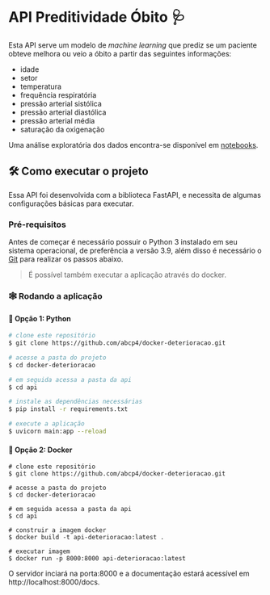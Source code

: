 # API Preditividade Óbito 🩺

Esta API serve um modelo de *machine learning* que prediz se um paciente obteve melhora ou veio a óbito a partir das seguintes informações:

- idade 
- setor
- temperatura
- frequência respiratória
- pressão arterial sistólica
- pressão arterial diastólica
- pressão arterial média
- saturação da oxigenação

Uma análise exploratória dos dados encontra-se disponível em [notebooks](https://github.com/abcp4/docker-deterioracao/notebooks).



## :hammer_and_wrench: Como executar o projeto

Essa API foi desenvolvida com a biblioteca FastAPI, e necessita de algumas configurações básicas para executar.

### Pré-requisitos

Antes de começar é necessário possuir o Python 3 instalado em seu sistema operacional, de preferência a versão 3.9, além disso é necessário o [Git](https://git-scm.com/) para realizar os passos abaixo. 

> É possível também executar a aplicação através do docker.

### :spider_web: Rodando a aplicação

#### :snake: Opção 1: Python

```bash
# clone este repositório
$ git clone https://github.com/abcp4/docker-deterioracao.git

# acesse a pasta do projeto
$ cd docker-deterioracao

# em seguida acessa a pasta da api
$ cd api

# instale as dependências necessárias
$ pip install -r requirements.txt

# execute a aplicação
$ uvicorn main:app --reload
```

#### :toolbox: Opção 2: Docker

```
# clone este repositório
$ git clone https://github.com/abcp4/docker-deterioracao.git

# acesse a pasta do projeto
$ cd docker-deterioracao

# em seguida acessa a pasta da api
$ cd api

# construir a imagem docker
$ docker build -t api-deterioracao:latest .

# executar imagem
$ docker run -p 8000:8000 api-deterioracao:latest
```

O servidor inciará na porta:8000 e a documentação estará acessível em http://localhost:8000/docs.